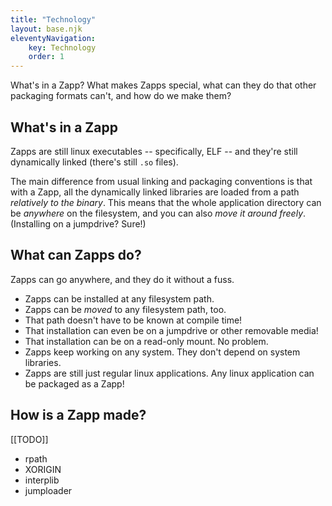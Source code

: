 ```yaml
---
title: "Technology"
layout: base.njk
eleventyNavigation: 
    key: Technology
    order: 1
---
```

What's in a Zapp?  What makes Zapps special, what can they do that other packaging formats can't, and how do we make them?



What's in a Zapp
----------------

Zapps are still linux executables -- specifically, ELF -- and they're still dynamically linked (there's still `.so` files).

The main difference from usual linking and packaging conventions is that with a Zapp, all the dynamically linked libraries are loaded from a path _relatively to the binary_.
This means that the whole application directory can be _anywhere_ on the filesystem, and you can also _move it around freely_.
(Installing on a jumpdrive?  Sure!)



What can Zapps do?
------------------

Zapps can go anywhere, and they do it without a fuss.

- Zapps can be installed at any filesystem path.
- Zapps can be _moved_ to any filesystem path, too.
- That path doesn't have to be known at compile time!
- That installation can even be on a jumpdrive or other removable media!
- That installation can be on a read-only mount.  No problem.
- Zapps keep working on any system.  They don't depend on system libraries.
- Zapps are still just regular linux applications.  Any linux application can be packaged as a Zapp!




How is a Zapp made?
-------------------

[[TODO]]

- rpath
- XORIGIN
- interplib
- jumploader
